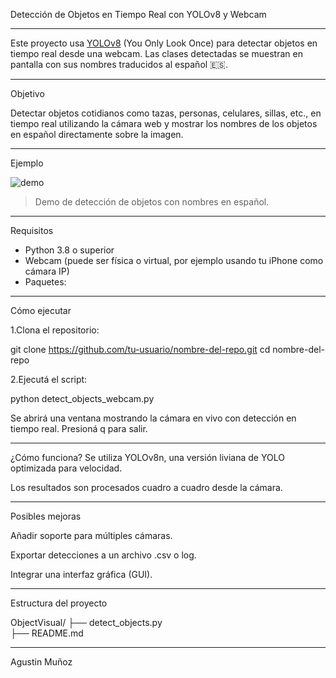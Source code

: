 
Detección de Objetos en Tiempo Real con YOLOv8 y Webcam
________________________________________________________________________________________________________________________________________________________________________________________________________________________________________________________________________________________________________________________________________________________________________________________

Este proyecto usa [YOLOv8](https://github.com/ultralytics/ultralytics) (You Only Look Once) para detectar objetos en tiempo real desde una webcam. Las clases detectadas se muestran en pantalla con sus nombres traducidos al español 🇪🇸.

________________________________________________________________________________________________________________________________________________________________________________________________________________________________________________________________________________________________________________________________________________________________________________________

Objetivo

Detectar objetos cotidianos como tazas, personas, celulares, sillas, etc., en tiempo real utilizando la cámara web y mostrar los nombres de los objetos en español directamente sobre la imagen.

________________________________________________________________________________________________________________________________________________________________________________________________________________________________________________________________________________________________________________________________________________________________________________________


Ejemplo

![demo](https://user-images.githubusercontent.com/your-demo-gif.gif)  
> Demo de detección de objetos con nombres en español.

________________________________________________________________________________________________________________________________________________________________________________________________________________________________________________________________________________________________________________________________________________________________________________________


Requisitos

- Python 3.8 o superior
- Webcam (puede ser física o virtual, por ejemplo usando tu iPhone como cámara IP)
- Paquetes:

________________________________________________________________________________________________________________________________________________________________________________________________________________________________________________________________________________________________________________________________________________________________________________________

Cómo ejecutar

1.Clona el repositorio:

git clone https://github.com/tu-usuario/nombre-del-repo.git
cd nombre-del-repo

2.Ejecutá el script:

python detect_objects_webcam.py

Se abrirá una ventana mostrando la cámara en vivo con detección en tiempo real. Presioná q para salir.

________________________________________________________________________________________________________________________________________________________________________________________________________________________________________________________________________________________________________________________________________________________________________________________

¿Cómo funciona?
Se utiliza YOLOv8n, una versión liviana de YOLO optimizada para velocidad.

Los resultados son procesados cuadro a cuadro desde la cámara.

________________________________________________________________________________________________________________________________________________________________________________________________________________________________________________________________________________________________________________________________________________________________________________________


Posibles mejoras

Añadir soporte para múltiples cámaras.

Exportar detecciones a un archivo .csv o log.

Integrar una interfaz gráfica (GUI).

________________________________________________________________________________________________________________________________________________________________________________________________________________________________________________________________________________________________________________________________________________________________________________________


Estructura del proyecto

ObjectVisual/
├── detect_objects.py          
├── README.md                         
________________________________________________________________________________________________________________________________________________________________________________________________________________________________________________________________________________________________________________________________________________________________________________________

Agustin Muñoz

